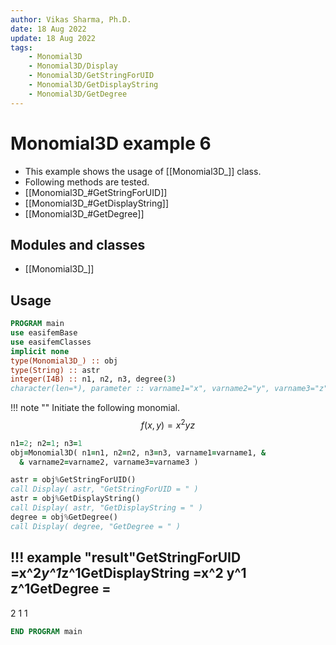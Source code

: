 ```yaml
---
author: Vikas Sharma, Ph.D.
date: 18 Aug 2022
update: 18 Aug 2022
tags:
    - Monomial3D
    - Monomial3D/Display
    - Monomial3D/GetStringForUID
    - Monomial3D/GetDisplayString
    - Monomial3D/GetDegree
---
```


# Monomial3D example 6

- This example shows the usage of [[Monomial3D_]] class.
- Following methods are tested.
- [[Monomial3D_#GetStringForUID]]
- [[Monomial3D_#GetDisplayString]]
- [[Monomial3D_#GetDegree]]

## Modules and classes

- [[Monomial3D_]]

## Usage

```fortran
PROGRAM main
use easifemBase
use easifemClasses
implicit none
type(Monomial3D_) :: obj
type(String) :: astr
integer(I4B) :: n1, n2, n3, degree(3)
character(len=*), parameter :: varname1="x", varname2="y", varname3="z"
```

!!! note ""
Initiate the following monomial.
$$
f(x,y)=x^2 y z
$$

```fortran
n1=2; n2=1; n3=1
obj=Monomial3D( n1=n1, n2=n2, n3=n3, varname1=varname1, &
  & varname2=varname2, varname3=varname3 )
```

```fortran
astr = obj%GetStringForUID()
call Display( astr, "GetStringForUID = " )
astr = obj%GetDisplayString()
call Display( astr, "GetDisplayString = " )
degree = obj%GetDegree()
call Display( degree, "GetDegree = " )
```

## !!! example "result"GetStringForUID =x^2*y^1*z^1GetDisplayString =x^2 y^1 z^1GetDegree =

2
1
1

```fortran
END PROGRAM main
```
